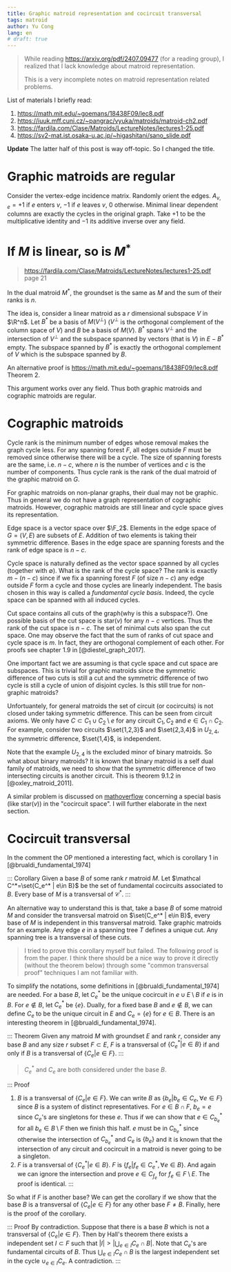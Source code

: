 ```yaml
---
title: Graphic matroid representation and cocircuit transversal
tags: matroid
author: Yu Cong
lang: en
# draft: true
---
```


> While reading <https://arxiv.org/pdf/2407.09477> (for a reading group), I realized that I lack knowledge about matroid representation.
> 
> This is a very incomplete notes on matroid representation related problems.

List of materials I briefly read:

1. <https://math.mit.edu/~goemans/18438F09/lec8.pdf>
2. <https://iuuk.mff.cuni.cz/~pangrac/vyuka/matroids/matroid-ch2.pdf>
3. <https://fardila.com/Clase/Matroids/LectureNotes/lectures1-25.pdf>
4. <https://sv2-mat.ist.osaka-u.ac.jp/~higashitani/sano_slide.pdf>

**Update** The latter half of this post is way off-topic. So I changed the title.

# Graphic matroids are regular

Consider the vertex-edge incidence matrix. Randomly orient the edges. $A_{v,e}=+1$ if $e$ enters $v$, $-1$ if $e$ leaves $v$, $0$ otherwise. Minimal linear dependent columns are exactly the cycles in the original graph. Take $+1$ to be the multiplicative identity and $-1$ its additive inverse over any field.

# If $M$ is linear, so is $M^*$

> <https://fardila.com/Clase/Matroids/LectureNotes/lectures1-25.pdf> page 21

In the dual matroid $M^*$, the groundset is the same as $M$ and the sum of their ranks is $n$.

The idea is, consider a linear matroid as a $r$ dimensional subspace $V$ in $\R^n$. Let $B^*$ be a basis of $M(V^\bot)$ ($V^\bot$ is the orthogonal complement of the column space of $V$) and $B$ be a basis of $M(V)$.
$B^*$ spans $V^\bot$ and the intersection of $V^\bot$ and the subspace spanned by vectors (that is $V$) in $E-B^*$ empty. The subspace spanned by $B^*$ is exactly the orthogonal complement of $V$ which is the subspace spanned by $B$.

An alternative proof is <https://math.mit.edu/~goemans/18438F09/lec8.pdf> Theorem 2.

This argument works over any field.
Thus both graphic matroids and cographic matroids are regular.

# Cographic matroids

Cycle rank is the minimum number of edges whose removal makes the graph cycle less.
For any spanning forest $F$, all edges outside $F$ must be removed since otherwise there will be a cycle.
The size of spanning forests are the same, i.e. $n-c$, where $n$ is the number of vertices and $c$ is the number of components. Thus cycle rank is the rank of the dual matroid of the graphic matroid on $G$. 

For graphic matroids on non-planar graphs, their dual may not be graphic. Thus in general we do not have a graph representation of cographic matroids. However, cographic matroids are still linear and cycle space gives its representation.

Edge space is a vector space over $\F_2$. Elements in the edge space of $G=(V,E)$ are subsets of $E$. Addition of two elements is taking their symmetric difference. Bases in the edge space are spanning forests and the rank of edge space is $n-c$.

Cycle space is naturally defined as the vector space spanned by all cycles (together with $\emptyset$). What is the rank of the cycle space? The rank is exactly $m-(n-c)$ since if we fix a spanning forest $F$ (of size $n-c$) any edge outside $F$ form a cycle and those cycles are linearly independent. The basis chosen in this way is called a *fundamental cycle basis*. Indeed, the cycle space can be spanned with all induced cycles.

Cut space contains all cuts of the graph(why is this a subspace?). One possible basis of the cut space is $\text{star}(v)$ for any $n-c$ vertices. Thus the rank of the cut space is $n-c$. The set of minimal cuts also span the cut space. One may observe the fact that the sum of ranks of cut space and cycle space is $m$. In fact, they are orthogonal complement of each other. For proofs see chapter 1.9 in [@diestel_graph_2017].

One important fact we are assuming is that cycle space and cut space are subspaces. This is trivial for graphic matroids since the symmetric difference of two cuts is still a cut and the symmetric difference of two cycle is still a cycle of union of disjoint cycles. Is this still true for non-graphic matroids?

Unfortuantely, for general matroids the set of circuit (or cocircuits) is not closed under taking symmetric difference. This can be seen from circuit axioms. We only have $C\subset C_1 \cup C_2\setminus e$ for any circuit $C_1, C_2$ and $e\in C_1\cap C_2$. For example, consider two circuits $\set{1,2,3}$ and $\set{2,3,4}$ in $U_{2,4}$, the symmetric difference, $\set{1,4}$, is independent.

Note that the example $U_{2,4}$ is the excluded minor of binary matroids. So what about binary matroids? It is known that binary matroid is a self dual family of matroids, we need to show that the symmetric difference of two intersecting circuits is another circuit. This is theorem 9.1.2 in [@oxley_matroid_2011].

A similar problem is discussed on [mathoverflow](https://mathoverflow.net/questions/241766/base-decomposition-of-matroids) concerning a special basis (like $\text{star}(v)$) in the "cocircuit space". I will further elaborate in the next section.

# Cocircuit transversal

In the comment the OP mentioned a interesting fact, which is corollary 1 in [@brualdi_fundamental_1974]

::: Corollary
Given a base $B$ of some rank $r$ matroid $M$. Let $\mathcal C^*=\set{C_e^* | e\in B}$ be the set of fundamental cocircuits associated to $B$. Every base of $M$ is a transversal of $\mathcal C^*$.
:::

An alternative way to understand this is that, take a base $B$ of some matroid $M$ and consider the transversal matroid on $\set{C_e^* | e\in B}$, every base of $M$ is independent in this transversal matroid. Take graphic matroids for an example. Any edge $e$ in a spanning tree $T$ defines a unique cut. Any spanning tree is a transversal of these cuts. 

> I tried to prove this corollary myself but failed. The following proof is from the paper. 
> I think there should be a nice way to prove it directly (without the theorem below) through some "common transversal proof" techniques I am not familiar with.

To simplify the notations, some definitions in [@brualdi_fundamental_1974] are needed. For a base $B$, let $C_e^*$ be the unique cocircuit in $e\cup E\setminus B$ if $e$ is in $B$. For $e\notin B$, let $C_e^*$ be $\{e\}$. Dually, for a fixed base $B$ and $e\notin B$, we can define $C_e$ to be the unique circuit in $E$ and $C_e=\{e\}$ for $e\in B$. There is an interesting theorem in [@brualdi_fundamental_1974].

::: Theorem
Given any matroid $M$ with groundset $E$ and rank $r$, consider any base $B$ and any size $r$ subset $F\subset E$, $F$ is a transversal of $\{C_e^* | e\in B\}$ if and only if $B$ is a transversal of $\{C_e | e\in F\}$.
:::

> $C_e^*$ and $C_e$ are both considered under the base $B$.

::: Proof
1. $B$ is a transversal of $\{C_e | e\in F\}$. We can write $B$ as $\{b_e | b_e \in C_e ,\forall e\in F\}$ since $B$ is a system of distinct representatives. For $e\in B\cap F$, $b_e=e$ since $C_e$'s are singletons for these $e$. Thus if we can show that $e\in C_{b_e}^*$ for all $b_e\in B\setminus F$ then we finish this half. $e$ must be in $C_{b_e}^*$ since otherwise the intersection of $C_{b_e}^*$ and $C_e$ is $\{b_e\}$ and it is known that the intersection of any circuit and cocircuit in a matroid is never going to be a singleton.
2. $F$ is a transversal of $\{C_e^* | e\in B\}$. $F$ is $\{f_e | f_e \in C_e^* ,\forall e\in B\}$. And again we can ignore the intersection and prove $e\in C_{f_e}$ for $f_e\in F\setminus E$. The proof is identical.
:::

So what if $F$ is another base? We can get the corollary if we show that the base $B$ is a transversal of $\{C_e | e\in F\}$ for any other base $F\not = B$. Finally, here is the proof of the corollary.

::: Proof
By contradiction. 
Suppose that there is a base $B$ which is not a transversal of $\{C_e | e\in F\}$. 
Then by Hall's theorem there exists a independent set $I\subset F$ such that $|I|>|\bigcup_{e\in I} C_e\cap B|$. Note that $C_e$'s are fundamental circuits of $B$. Thus $\bigcup_{e\in I} C_e\cap B$ is the largest independent set in the cycle $\cup_{e\in I} C_e$. A contradiction.
:::